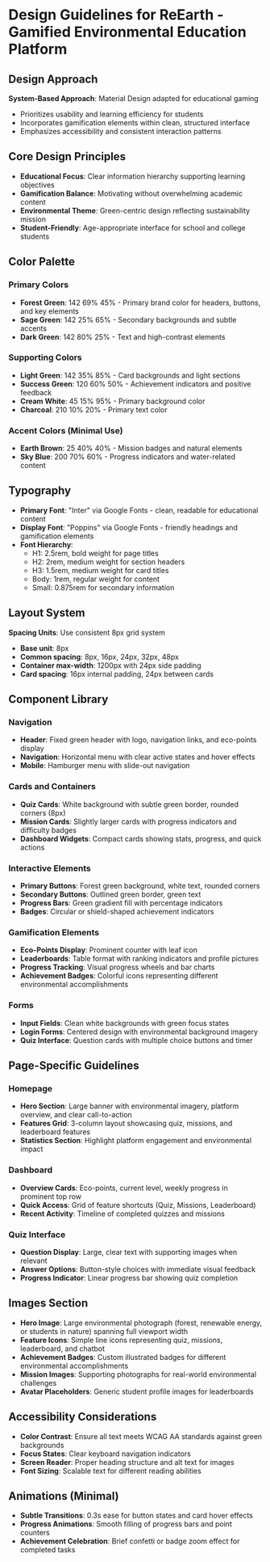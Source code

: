 # Design Guidelines for ReEarth - Gamified Environmental Education Platform

## Design Approach
**System-Based Approach**: Material Design adapted for educational gaming
- Prioritizes usability and learning efficiency for students
- Incorporates gamification elements within clean, structured interface
- Emphasizes accessibility and consistent interaction patterns

## Core Design Principles
- **Educational Focus**: Clear information hierarchy supporting learning objectives
- **Gamification Balance**: Motivating without overwhelming academic content
- **Environmental Theme**: Green-centric design reflecting sustainability mission
- **Student-Friendly**: Age-appropriate interface for school and college students

## Color Palette

### Primary Colors
- **Forest Green**: 142 69% 45% - Primary brand color for headers, buttons, and key elements
- **Sage Green**: 142 25% 65% - Secondary backgrounds and subtle accents
- **Dark Green**: 142 80% 25% - Text and high-contrast elements

### Supporting Colors
- **Light Green**: 142 35% 85% - Card backgrounds and light sections
- **Success Green**: 120 60% 50% - Achievement indicators and positive feedback
- **Cream White**: 45 15% 95% - Primary background color
- **Charcoal**: 210 10% 20% - Primary text color

### Accent Colors (Minimal Use)
- **Earth Brown**: 25 40% 40% - Mission badges and natural elements
- **Sky Blue**: 200 70% 60% - Progress indicators and water-related content

## Typography
- **Primary Font**: "Inter" via Google Fonts - clean, readable for educational content
- **Display Font**: "Poppins" via Google Fonts - friendly headings and gamification elements
- **Font Hierarchy**: 
  - H1: 2.5rem, bold weight for page titles
  - H2: 2rem, medium weight for section headers
  - H3: 1.5rem, medium weight for card titles
  - Body: 1rem, regular weight for content
  - Small: 0.875rem for secondary information

## Layout System
**Spacing Units**: Use consistent 8px grid system
- **Base unit**: 8px
- **Common spacing**: 8px, 16px, 24px, 32px, 48px
- **Container max-width**: 1200px with 24px side padding
- **Card spacing**: 16px internal padding, 24px between cards

## Component Library

### Navigation
- **Header**: Fixed green header with logo, navigation links, and eco-points display
- **Navigation**: Horizontal menu with clear active states and hover effects
- **Mobile**: Hamburger menu with slide-out navigation

### Cards and Containers
- **Quiz Cards**: White background with subtle green border, rounded corners (8px)
- **Mission Cards**: Slightly larger cards with progress indicators and difficulty badges
- **Dashboard Widgets**: Compact cards showing stats, progress, and quick actions

### Interactive Elements
- **Primary Buttons**: Forest green background, white text, rounded corners
- **Secondary Buttons**: Outlined green border, green text
- **Progress Bars**: Green gradient fill with percentage indicators
- **Badges**: Circular or shield-shaped achievement indicators

### Gamification Elements
- **Eco-Points Display**: Prominent counter with leaf icon
- **Leaderboards**: Table format with ranking indicators and profile pictures
- **Progress Tracking**: Visual progress wheels and bar charts
- **Achievement Badges**: Colorful icons representing different environmental accomplishments

### Forms
- **Input Fields**: Clean white backgrounds with green focus states
- **Login Forms**: Centered design with environmental background imagery
- **Quiz Interface**: Question cards with multiple choice buttons and timer

## Page-Specific Guidelines

### Homepage
- **Hero Section**: Large banner with environmental imagery, platform overview, and clear call-to-action
- **Features Grid**: 3-column layout showcasing quiz, missions, and leaderboard features
- **Statistics Section**: Highlight platform engagement and environmental impact

### Dashboard
- **Overview Cards**: Eco-points, current level, weekly progress in prominent top row
- **Quick Access**: Grid of feature shortcuts (Quiz, Missions, Leaderboard)
- **Recent Activity**: Timeline of completed quizzes and missions

### Quiz Interface
- **Question Display**: Large, clear text with supporting images when relevant
- **Answer Options**: Button-style choices with immediate visual feedback
- **Progress Indicator**: Linear progress bar showing quiz completion

## Images Section
- **Hero Image**: Large environmental photograph (forest, renewable energy, or students in nature) spanning full viewport width
- **Feature Icons**: Simple line icons representing quiz, missions, leaderboard, and chatbot
- **Achievement Badges**: Custom illustrated badges for different environmental accomplishments
- **Mission Images**: Supporting photographs for real-world environmental challenges
- **Avatar Placeholders**: Generic student profile images for leaderboards

## Accessibility Considerations
- **Color Contrast**: Ensure all text meets WCAG AA standards against green backgrounds
- **Focus States**: Clear keyboard navigation indicators
- **Screen Reader**: Proper heading structure and alt text for images
- **Font Sizing**: Scalable text for different reading abilities

## Animations (Minimal)
- **Subtle Transitions**: 0.3s ease for button states and card hover effects
- **Progress Animations**: Smooth filling of progress bars and point counters
- **Achievement Celebration**: Brief confetti or badge zoom effect for completed tasks